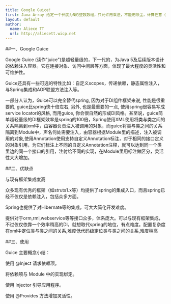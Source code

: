 ```yaml
---
title: Google Guice!
first: Java Array 给定一个长度为N的整数数组，只允许用乘法，不能用除尘，计算任意（N-1)个数的组合中乘积最大的一组。
layout: default
author:
  name: Aliece TT
  url: http://aliecett.wicp.net
---
```


##一、Google Guice

Google Guice (读作"juice")是超轻量级的，下一代的，为Java 5及后续版本设计的依赖注入容器。它在连接对象、访问中间层等方面，体现了最大程度的灵活性和可维护性。

Guice还具有一些可选的特性比如：自定义scopes，传递依赖，静态属性注入，与Spring集成和AOP联盟方法注入等。

一部分人认为，Guice可以完全替代spring, 因为对于DI组件框架来说, 性能是很重要的, guice比spring快十倍左右, 另外, 也是最重要的一点, 使用spring很容易写成service locator的风格, 而用guice, 你会很自然的形成DI风格。甚至说，guice简单超轻量级的DI框架效率是spring的100倍，Spring使用XML使用将类与类之间的关系隔离到xml中，由容器负责注入被调用的对象，而guice将类与类之间的关系隔离到Module中，声名何处需要注入，由容器根据Module里的描述，注入被调用的对象,使用Annotation使用支持自定义Annotation标注，对于相同的接口定义的对象引用，为它们标注上不同的自定义Annotation注释，就可以达到同一个类里边的同一个接口的引用，注射给不同的实现，在Module里用标注做区分，灵活性大大增加。

##二、优缺点

与现有框架集成度高

众多现有优秀的框架（如struts1.x等）均提供了spring的集成入口，而且spring已经不仅仅是依赖注入，包括众多方面。

Spring也提供了对Hibernate等的集成，可大大简化开发难度。 

提供对于orm,rmi,webservice等等接口众多，体系庞大。可以与现有框架集成，不过仅仅依靠一个效率稍高的DI，就想取代spring的地位，有点难度。配置复杂度在xml中定位类与类之间的关系,难度低代码级定位类与类之间的关系,难度稍高 

##三、使用

Guice 主要概念小结：

使用 @Inject 请求依赖项。

将依赖项与 Module 中的实现绑定。

使用 Injector 引导应用程序。

使用 @Provides 方法增加灵活性。
　
